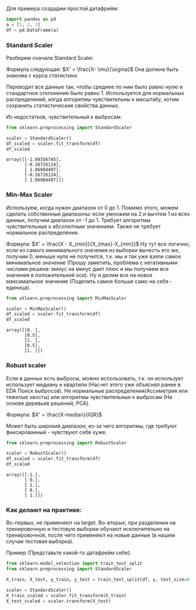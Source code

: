 Для примера создадим простой датафрейм:
``` python
import pandas as pd
a = [1, 2, 3]
df = pd.DataFrame(a)
```
### Standard Scaler
Разберем сначала Standard Scaler.

Формула следующая:
$X' = \frac{X- \mu}{\sigma}$
Она должна быть знакома с курса статистики.

Переводит все данные так, чтобы среднее по ним было равно нулю и стандартное отклонение было равно 1. Используется для нормальных распределений, когда алгоритмы чувствительны к масштабу, хотим сохранить статистические свойства данных.

Из недостатков, чувствительный к выбросам.

``` python
from sklearn.preprocessing import StandardScaler

scaler = StandardScaler()
df_scaled = scaler.fit_transform(df)
df_scaled
```

``` console
array([[-1.60356745], 
	   [-0.26726124], 
	   [ 1.06904497], 
	   [-0.26726124], 
	   [ 1.06904497]])
```

### Min-Max Scaler

Используем, когда нужен диапазон от 0 до 1. Помимо этого, можем сделать собственные диапазоны: если умножим на 2 и вычтем 1 из всех данных, получим диапазон от -1 до 1. Требует алгоритмы чувствительные к абсолютным значениям. Также не требует нормальное распределение.

Формула:
$X' = \frac{X - X_{min}}{X_{max}-X_{min}}$
Ну тут все логично, если из самого минимального значения из выборки вычесть его же, получим 0, меньше нуля не получится, т.к. мы и так уже взяли самое минимальное значение (Прошу заметить, проблема с негативными числами решена: минус на минус дает плюс и мы получаем все значения в положительной оси).
Ну и делим все на новое максимальное значение (Поделить самое больше само на себя - единица).

``` python
from sklearn.preprocessing import MinMaxScaler

scaler = MinMaxScaler()
df_scaled = scaler.fit_transform(df)
df_scaled
```

``` console
array([[0. ], 
	   [0.5], 
	   [1. ], 
	   [0.5], 
	   [1. ]])
```

### Robust scaler

Если в данных есть выбросы, можно использовать, т.к. он использует использует медиану и квартили (Насчет этого уже объяснял ранее в EDA Поиск выбросов). Не нормальные распределения(Ассиметрия или тяжелые хвосты) или алгоритмы чувствительные к выбросам (На основе деревьев решений, PCA).

Формула:
$X' = \frac{X-median}{IQR}$

Может быть широкий диапазон, из-за чего алгоритмы, где требуют фиксированный - чувствуют себя хуже.

``` python
from sklearn.preprocessing import RobustScaler

scaler = RobustScaler()
df_scaled = scaler.fit_transform(df)
df_scaled
```

``` console
array([[-1.], 
       [ 0.], 
       [ 1.], 
       [ 0.], 
       [ 1.]])
```

### Как делают на практике:

Во-первых, не применяют на target. Во-вторых, при разделении на тренировочную и тестовую выборки обучают исключительно на тренировочной, после чего применяют на новые данные (в нашем случае тестовая выборка).

Пример (Представьте какой-то датафрейм себе):
``` python
from sklearn.model_selection import train_test_split
from sklearn.preprocessing import StandardScaler

X_train, X_test, y_train, y_test = train_test_split(df, y, test_size=0.2)

scaler = StandardScaler()
X_train_scaled = scaler.fit_transform(X_train)
X_test_scaled = scaler.transform(X_test)
```

